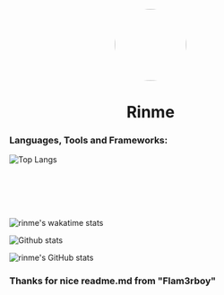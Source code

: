 <p align="center">
    <img style="border-radius: 100px" width="128" height="128" src="https://cdn.discordapp.com/avatars/427448982118334474/95d2499afd20a933c352fda2eae1c3e3.png?size=2048">
</p>
<h1 align="center">Rinme</h1>

### Languages, Tools and Frameworks:

![Top Langs](https://github-readme-stats.vercel.app/api/top-langs/?username=rinme&langs_count=8)


<br />
<br />
<br />
<br />

![rinme's wakatime stats](https://github-readme-stats.vercel.app/api/wakatime?username=rinme&theme=omni)
<p></p>

![Github stats](https://github-readme-stats.vercel.app/api?username=rinme&count_private=true&show_icons=true&include_all_commits=true&theme=omni)
<p></p>

![rinme's GitHub stats](https://github-readme-stats.vercel.app/api?username=rinme&count_private=true&show_icons=true&include_all_commits=true&theme=omni)

### Thanks for nice readme.md from "Flam3rboy"

